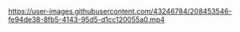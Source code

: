 https://user-images.githubusercontent.com/43246784/208453546-fe94de38-8fb5-4143-95d5-d1cc120055a0.mp4
